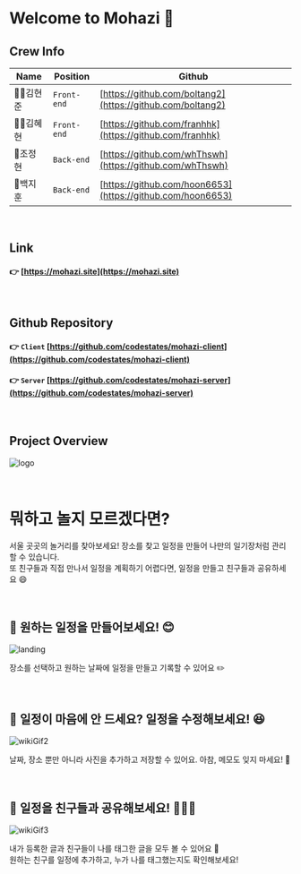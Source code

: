 # Welcome to Mohazi 🙌


## Crew Info

|Name|Position|Github|
|---|---|---|
|🦹‍♀️김현준|`Front-end`|[https://github.com/boltang2](https://github.com/boltang2)|
|👩‍💻김혜현|`Front-end`|[https://github.com/franhhk](https://github.com/franhhk)|
|🐥조정현|`Back-end`|[https://github.com/whThswh](https://github.com/whThswh)|
|🐻백지훈|`Back-end`|[https://github.com/hoon6653](https://github.com/hoon6653)|

<br>

## Link

#### :point_right: [https://mohazi.site](https://mohazi.site)

<br>

## Github Repository

#### :point_right: `Client` [https://github.com/codestates/mohazi-client](https://github.com/codestates/mohazi-client)
#### :point_right: `Server` [https://github.com/codestates/mohazi-server](https://github.com/codestates/mohazi-server)

<br>

## Project Overview

![logo](https://user-images.githubusercontent.com/79883862/126061801-d053ea96-2dbe-4991-9c39-ddb4f23cf5f9.png)

<br>

# 뭐하고 놀지 모르겠다면? 
서울 곳곳의 놀거리를 찾아보세요! 장소를 찾고 일정을 만들어 나만의 일기장처럼 관리할 수 있습니다.<br>
또 친구들과 직접 만나서 일정을 계획하기 어렵다면, 일정을 만들고 친구들과 공유하세요 :smile:

<br>

## :pushpin: 원하는 일정을 만들어보세요! :blush:

![landing](https://user-images.githubusercontent.com/79883862/126065703-f04754e1-c092-41dc-ac5c-9e1f36e95f74.gif)

장소를 선택하고 원하는 날짜에 일정을 만들고 기록할 수 있어요 :pencil2:

<br>

## :pushpin: 일정이 마음에 안 드세요? 일정을 수정해보세요! :laughing:

![wikiGif2](https://user-images.githubusercontent.com/79883862/126067597-9a7cbe7b-b69e-4cd1-acfc-eabbee145592.gif)

날짜, 장소 뿐만 아니라 사진을 추가하고 저장할 수 있어요. 아참, 메모도 잊지 마세요! :memo:

<br>

## :pushpin: 일정을 친구들과 공유해보세요! :family_man_girl_boy:

![wikiGif3](https://user-images.githubusercontent.com/79883862/126063055-bb52e346-fcb1-4384-b5c1-fef4796950d1.gif)

내가 등록한 글과 친구들이 나를 태그한 글을 모두 볼 수 있어요 👀 <br>
원하는 친구를 일정에 추가하고, 누가 나를 태그했는지도 확인해보세요!
